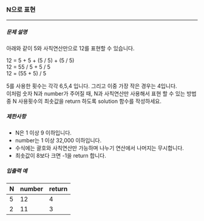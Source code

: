  ### N으로 표현

***

##### 문제 설명

아래와 같이 5와 사칙연산만으로 12를 표현할 수 있습니다.          
       
12 = 5 + 5 + (5 / 5) + (5 / 5)          
12 = 55 / 5 + 5 / 5            
12 = (55 + 5) / 5             
                  
5를 사용한 횟수는 각각 6,5,4 입니다. 그리고 이중 가장 작은 경우는 4입니다.      
이처럼 숫자 N과 number가 주어질 때, N과 사칙연산만 사용해서 표현 할 수 있는 방법 중 N 사용횟수의 최솟값을 return 하도록 solution 함수를 작성하세요.       

##### 제한사항

- N은 1 이상 9 이하입니다.
- number는 1 이상 32,000 이하입니다.
- 수식에는 괄호와 사칙연산만 가능하며 나누기 연산에서 나머지는 무시합니다.
- 최솟값이 8보다 크면 -1을 return 합니다.

##### 입출력 예

| N | number | return |
|:--|:--|:--|
| 5 | 12 | 4 |
| 2 | 11 | 3 |
      
